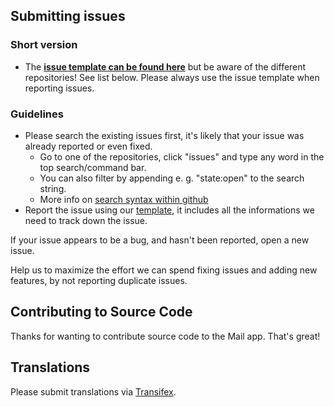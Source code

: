 <!--
  - SPDX-FileCopyrightText: 2016-2024 Nextcloud GmbH and Nextcloud contributors
  - SPDX-FileCopyrightText: 2013-2016 ownCloud, Inc.
  - SPDX-License-Identifier: AGPL-3.0-only
-->
## Submitting issues

### Short version

 * The [**issue template can be found here**][template] but be aware of the different repositories! See list below. Please always use the issue template when reporting issues.

### Guidelines
* Please search the existing issues first, it's likely that your issue was already reported or even fixed.
  - Go to one of the repositories, click "issues" and type any word in the top search/command bar.
  - You can also filter by appending e. g. "state:open" to the search string.
  - More info on [search syntax within github](https://help.github.com/articles/searching-issues)
* Report the issue using our [template][template], it includes all the informations we need to track down the issue.

If your issue appears to be a bug, and hasn't been reported, open a new issue.

Help us to maximize the effort we can spend fixing issues and adding new features, by not reporting duplicate issues.

[template]: https://raw.github.com/nextcloud/mail/master/.github/issue_template.md

## Contributing to Source Code

Thanks for wanting to contribute source code to the Mail app. That's great!

## Translations
Please submit translations via [Transifex][transifex].

[transifex]: https://www.transifex.com/projects/p/nextcloud/
